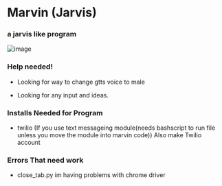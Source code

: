 # Marvin (Jarvis)
### a jarvis like program


![image](https://github.com/SavageCoder77/Marvin-Jarvis-/blob/master/marvin.jpeg?raw=true)


### Help needed! ###


- Looking for way to change gtts voice to male


- Looking for any input and ideas.


### Installs Needed for Program ###


- twilio (If you use text messageing module(needs bashscript to run file unless you move the module into marvin code))
    Also make Twilio account



### Errors That need work ###


- close_tab.py im having problems with chrome driver